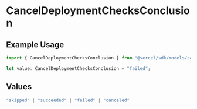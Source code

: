 # CancelDeploymentChecksConclusion

## Example Usage

```typescript
import { CancelDeploymentChecksConclusion } from "@vercel/sdk/models/canceldeploymentop.js";

let value: CancelDeploymentChecksConclusion = "failed";
```

## Values

```typescript
"skipped" | "succeeded" | "failed" | "canceled"
```